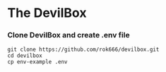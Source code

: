 <h1>The DevilBox</h1>
<h3>Clone DevilBox and create .env file</h3>

```
git clone https://github.com/rok666/devilbox.git
cd devilbox
cp env-example .env
```



